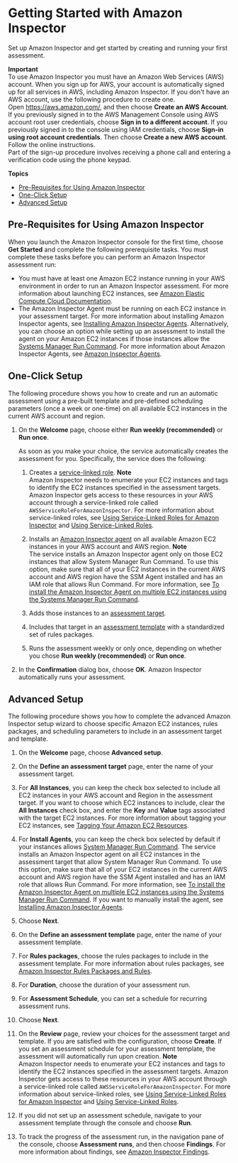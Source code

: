 # Getting Started with Amazon Inspector<a name="inspector_getting-started"></a>

Set up Amazon Inspector and get started by creating and running your first assessment\.

**Important**  
To use Amazon Inspector you must have an Amazon Web Services \(AWS\) account\. When you sign up for AWS, your account is automatically signed up for all services in AWS, including Amazon Inspector\. If you don't have an AWS account, use the following procedure to create one\.  
Open [https://aws\.amazon\.com/](https://aws.amazon.com/), and then choose **Create an AWS Account**\.  
If you previously signed in to the AWS Management Console using AWS account root user credentials, choose **Sign in to a different account**\. If you previously signed in to the console using IAM credentials, choose **Sign\-in using root account credentials**\. Then choose **Create a new AWS account**\.
Follow the online instructions\.  
Part of the sign\-up procedure involves receiving a phone call and entering a verification code using the phone keypad\.

**Topics**
+ [Pre\-Requisites for Using Amazon Inspector](#pre-requisites)
+ [One\-Click Setup](#inspector_basic-assessment)
+ [Advanced Setup](#inspector_custom-assessment)

## Pre\-Requisites for Using Amazon Inspector<a name="pre-requisites"></a>

When you launch the Amazon Inspector console for the first time, choose **Get Started** and complete the following prerequisite tasks\. You must complete these tasks before you can perform an Amazon Inspector assessment run:
+ You must have at least one Amazon EC2 instance running in your AWS environment in order to run an Amazon Inspector assessment\. For more information about launching EC2 instances, see [ Amazon Elastic Compute Cloud Documentation](https://aws.amazon.com/documentation/ec2/)\.
+ The Amazon Inspector Agent must be running on each EC2 instance in your assessment target\. For more information about installing Amazon Inspector agents, see [Installing Amazon Inspector Agents](inspector_installing-uninstalling-agents.md)\. Alternatively, you can choose an option while setting up an assessment to install the agent on your Amazon EC2 instances if those instances allow the [Systems Manager Run Command](https://docs.aws.amazon.com/systems-manager/latest/userguide/execute-remote-commands.html)\. For more information about Amazon Inspector Agents, see [Amazon Inspector Agents](inspector_agents.md)\. 

## One\-Click Setup<a name="inspector_basic-assessment"></a>

The following procedure shows you how to create and run an automatic assessment using a pre\-built template and pre\-defined scheduling parameters \(once a week or one\-time\) on all available EC2 instances in the current AWS account and region\. 

1. On the **Welcome** page, choose either **Run weekly \(recommended\)** or **Run once**\. 

   As soon as you make your choice, the service automatically creates the assessment for you\. Specifically, the service does the following: 

   1. Creates a [service\-linked role](inspector_slr.md)\.
**Note**  
Amazon Inspector needs to enumerate your EC2 instances and tags to identify the EC2 instances specified in the assessment targets\. Amazon Inspector gets access to these resources in your AWS account through a service\-linked role called `AWSServiceRoleForAmazonInspector`\. For more information about service\-linked roles, see [Using Service\-Linked Roles for Amazon Inspector](inspector_slr.md) and [Using Service\-Linked Roles](http://docs.aws.amazon.com/IAM/latest/UserGuide/using-service-linked-roles.html)\. 

   1. Installs an [Amazon Inspector agent](inspector_agents.md) on all available Amazon EC2 instances in your AWS account and AWS region\. 
**Note**  
The service installs an Amazon Inspector agent only on those EC2 instances that allow System Manager Run Command\. To use this option, make sure that all of your EC2 instances in the current AWS account and AWS region have the SSM Agent installed and has an IAM role that allows Run Command\. For more information, see [To install the Amazon Inspector Agent on multiple EC2 instances using the Systems Manager Run Command](inspector_installing-uninstalling-agents.md#install-run-command)\.

   1. Adds those instances to an [assessment target](inspector_applications.md)\.

   1. Includes that target in an [assessment template](inspector_assessments.md) with a standardized set of rules packages\.

   1. Runs the assessment weekly or only once, depending on whether you chose **Run weekly \(recommended\)** or **Run once**\.

1. In the **Confirmation** dialog box, choose **OK**\. Amazon Inspector automatically runs your assessment\. 

## Advanced Setup<a name="inspector_custom-assessment"></a>

The following procedure shows you how to complete the advanced Amazon Inspector setup wizard to choose specific Amazon EC2 instances, rules packages, and scheduling parameters to include in an assessment target and template\.

1. On the **Welcome** page, choose **Advanced setup**\.

1. On the **Define an assessment target** page, enter the name of your assessment target\. 

1. For **All Instances**, you can keep the check box selected to include all EC2 instances in your AWS account and Region in the assessment target\. If you want to choose which EC2 instances to include, clear the **All Instances** check box, and enter the **Key** and **Value** tags associated with the target EC2 instances\. For more information about tagging your EC2 instances, see [ Tagging Your Amazon EC2 Resources](https://docs.aws.amazon.com/AWSEC2/latest/UserGuide/Using_Tags.html)\.

1. For **Install Agents**, you can keep the check box selected by default if your instances allows [System Manager Run Command](https://docs.aws.amazon.com/systems-manager/latest/userguide/execute-remote-commands.html                         )\. The service installs an Amazon Inspector agent on all EC2 instances in the assessment target that allow System Manager Run Command\. To use this option, make sure that all of your EC2 instances in the current AWS account and AWS region have the SSM Agent installed and has an IAM role that allows Run Command\. For more information, see [To install the Amazon Inspector Agent on multiple EC2 instances using the Systems Manager Run Command](inspector_installing-uninstalling-agents.md#install-run-command)\. If you want to manually install the agent, see [Installing Amazon Inspector Agents](inspector_installing-uninstalling-agents.md)\.

1. Choose **Next**\.

1. On the **Define an assessment template** page, enter the name of your assessment template\.

1. For **Rules packages**, choose the rules packages to include in the assessment template\. For more information about rules packages, see [Amazon Inspector Rules Packages and Rules](inspector_rule-packages.md)\.

1. For **Duration**, choose the duration of your assessment run\.

1. For **Assessment Schedule**, you can set a schedule for recurring assessment runs\.

1. Choose **Next**\.

1. On the **Review** page, review your choices for the assessment target and template\. If you are satisfied with the configuration, choose **Create**\. If you set an assessment schedule for your assessment template, the assessment will automatically run upon creation\.
**Note**  
Amazon Inspector needs to enumerate your EC2 instances and tags to identify the EC2 instances specified in the assessment targets\. Amazon Inspector gets access to these resources in your AWS account through a service\-linked role called `AWSServiceRoleForAmazonInspector`\. For more information about service\-linked roles, see [Using Service\-Linked Roles for Amazon Inspector](inspector_slr.md) and [Using Service\-Linked Roles](http://docs.aws.amazon.com/IAM/latest/UserGuide/using-service-linked-roles.html)\. 

1. If you did not set up an assessment schedule, navigate to your assessment template through the console and choose **Run**\.

1. To track the progress of the assessment run, in the navigation pane of the console, choose **Assessment runs**, and then choose **Findings**\. For more information about findings, see [Amazon Inspector Findings](inspector_findings.md)\.